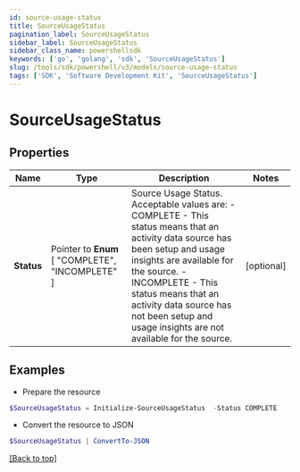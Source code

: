 ```yaml
---
id: source-usage-status
title: SourceUsageStatus
pagination_label: SourceUsageStatus
sidebar_label: SourceUsageStatus
sidebar_class_name: powershellsdk
keywords: ['go', 'golang', 'sdk', 'SourceUsageStatus'] 
slug: /tools/sdk/powershell/v3/models/source-usage-status
tags: ['SDK', 'Software Development Kit', 'SourceUsageStatus']
---
```



# SourceUsageStatus

## Properties

Name | Type | Description | Notes
------------ | ------------- | ------------- | -------------
**Status** |  Pointer to  **Enum** [  "COMPLETE",    "INCOMPLETE" ] | Source Usage Status. Acceptable values are:   - COMPLETE       - This status means that an activity data source has been setup and usage insights are available for the source.   - INCOMPLETE       - This status means that an activity data source has not been setup and usage insights are not available for the source. | [optional] 

## Examples

- Prepare the resource
```powershell
$SourceUsageStatus = Initialize-SourceUsageStatus  -Status COMPLETE
```

- Convert the resource to JSON
```powershell
$SourceUsageStatus | ConvertTo-JSON
```


[[Back to top]](#) 

